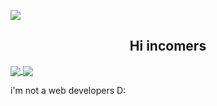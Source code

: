 ![](https://komarev.com/ghpvc/?username=NTT1906)
<div align="left">
    <h2 align="center">Hi incomers</h2>
<a href="https://github.com/NTT1906">
  <img align="center" src="https://github-readme-stats.vercel.app/api?username=NTT1906&theme=dark&show_icons=true" />
</a>
<a href="https://github.com/NTT1906">
  <img align="center" src="https://github-readme-stats.vercel.app/api/top-langs/?username=NTT1906&theme=dark&show_icons=true&layout=compact&hide=css,html" />
</a>
</div>

i'm not a web developers D:
